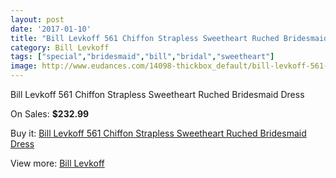 ```yaml
---
layout: post
date: '2017-01-10'
title: "Bill Levkoff 561 Chiffon Strapless Sweetheart Ruched Bridesmaid Dress"
category: Bill Levkoff
tags: ["special","bridesmaid","bill","bridal","sweetheart"]
image: http://www.eudances.com/14098-thickbox_default/bill-levkoff-561-chiffon-strapless-sweetheart-ruched-bridesmaid-dress.jpg
---
```

Bill Levkoff 561 Chiffon Strapless Sweetheart Ruched Bridesmaid Dress

On Sales: **$232.99**
<a href="https://www.eudances.com/en/bill-levkoff/4229-bill-levkoff-561-chiffon-strapless-sweetheart-ruched-bridesmaid-dress.html"><amp-img layout="responsive" width="600" height="600" src="//www.eudances.com/14098-thickbox_default/bill-levkoff-561-chiffon-strapless-sweetheart-ruched-bridesmaid-dress.jpg" alt="Bill Levkoff 561 Chiffon Strapless Sweetheart Ruched Bridesmaid Dress 0" /></a>
<a href="https://www.eudances.com/en/bill-levkoff/4229-bill-levkoff-561-chiffon-strapless-sweetheart-ruched-bridesmaid-dress.html"><amp-img layout="responsive" width="600" height="600" src="//www.eudances.com/14099-thickbox_default/bill-levkoff-561-chiffon-strapless-sweetheart-ruched-bridesmaid-dress.jpg" alt="Bill Levkoff 561 Chiffon Strapless Sweetheart Ruched Bridesmaid Dress 1" /></a>

Buy it: [Bill Levkoff 561 Chiffon Strapless Sweetheart Ruched Bridesmaid Dress](https://www.eudances.com/en/bill-levkoff/4229-bill-levkoff-561-chiffon-strapless-sweetheart-ruched-bridesmaid-dress.html "Bill Levkoff 561 Chiffon Strapless Sweetheart Ruched Bridesmaid Dress")

View more: [Bill Levkoff](https://www.eudances.com/en/57-bill-levkoff "Bill Levkoff")